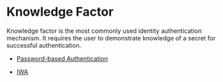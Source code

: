 # Knowledge Factor

Knowledge factor is the most commonly used identity authentication mechanism. It requires the user to demonstrate 
knowledge of a secret for successful authentication.

-   [Password-based Authentication]({{base_path}}/password) 

-   [IWA]({{base_path}}/iwa/)
